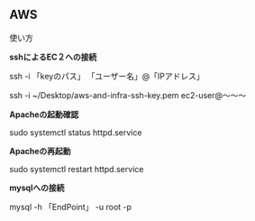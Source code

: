 ## AWS

使い方

**sshによるEC２への接続**

ssh -i 「keyのパス」 「ユーザー名」@「IPアドレス」

ssh -i ~/Desktop/aws-and-infra-ssh-key.pem ec2-user@〜〜〜

**Apacheの起動確認**

sudo systemctl status httpd.service

**Apacheの再起動**

sudo systemctl restart httpd.service

**mysqlへの接続**

mysql -h 「EndPoint」 -u root -p

